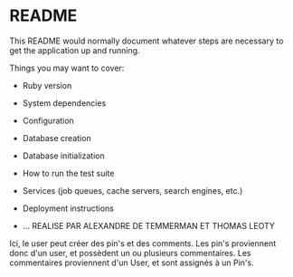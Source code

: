 # README

This README would normally document whatever steps are necessary to get the
application up and running.

Things you may want to cover:

* Ruby version

* System dependencies

* Configuration

* Database creation

* Database initialization

* How to run the test suite

* Services (job queues, cache servers, search engines, etc.)

* Deployment instructions

* ...
REALISE PAR ALEXANDRE DE TEMMERMAN ET THOMAS LEOTY

Ici, le user peut créer des pin's et des comments. Les pin's proviennent donc d'un user, et possèdent un ou plusieurs commentaires. Les commentaires proviennent d'un User, et sont assignés à un Pin's.
